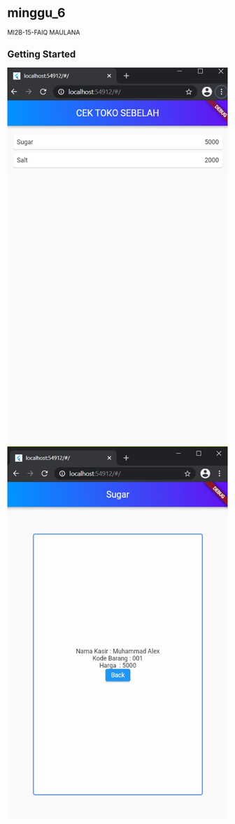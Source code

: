 # minggu_6

MI2B-15-FAIQ MAULANA

## Getting Started

![Gambar 1](ss/gambar1.jpeg)
![Gambar 2](ss/gambar2.jpeg)